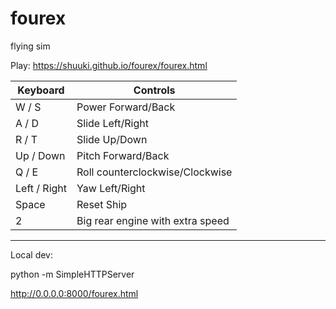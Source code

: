 # fourex

flying sim

Play: https://shuuki.github.io/fourex/fourex.html

| Keyboard     | Controls |
|--------------|----------|
| W / S        | Power Forward/Back |
| A / D        | Slide Left/Right |
| R / T        | Slide Up/Down |
| Up / Down    | Pitch Forward/Back |
| Q / E        | Roll counterclockwise/Clockwise |
| Left / Right | Yaw Left/Right |
| Space        | Reset Ship |
| 2            | Big rear engine with extra speed |

---

Local dev:

python -m SimpleHTTPServer

http://0.0.0.0:8000/fourex.html
